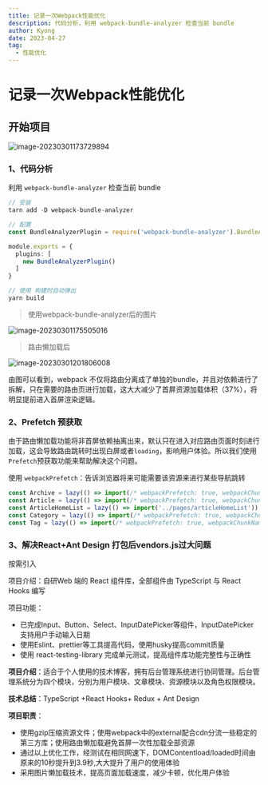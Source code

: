 ```yaml
---
title: 记录一次Webpack性能优化
description: 代码分析，利用 webpack-bundle-analyzer 检查当前 bundle
author: Kyong
date: 2023-04-27
tag: 
  - 性能优化
---
```

# 记录一次Webpack性能优化

## 开始项目

![image-20230301173729894](https://kyong-blog.oss-cn-shenzhen.aliyuncs.com/articleContent/image-20230301173729894.png)



### 1、代码分析

利用 `webpack-bundle-analyzer` 检查当前 bundle

```ts
// 安装
tarn add -D webpack-bundle-analyzer

// 配置
const BundleAnalyzerPlugin = require('webpack-bundle-analyzer').BundleAnalyzerPlugin;

module.exports = {
  plugins: [
    new BundleAnalyzerPlugin()
  ]
}

// 使用 构建时自动弹出
yarn build
```



> 使用webpack-bundle-analyzer后的图片

![image-20230301175505016](https://kyong-blog.oss-cn-shenzhen.aliyuncs.com/articleContent/image-20230301175505016.png)



> 路由懒加载后

![image-20230301201806008](https://kyong-blog.oss-cn-shenzhen.aliyuncs.com/articleContent/image-20230301201806008.png)

由图可以看到，webpack  不仅将路由分离成了单独的bundle，并且对依赖进行了拆解，只在需要的路由页进行加载，这大大减少了首屏资源加载体积（37%），将明显提前进入首屏渲染逻辑。



### 2、Prefetch 预获取

由于路由懒加载功能将非首屏依赖抽离出来，默认只在进入对应路由页面时刻进行加载，这会导致路由跳转时出现白屏或者`loading`，影响用户体验。所以我们使用 `Prefetch`预获取功能来帮助解决这个问题。

使用 `webpackPrefetch`：告诉浏览器将来可能需要该资源来进行某些导航跳转

```ts
const Archive = lazy(() => import(/* webpackPrefetch: true, webpackChunkName: "Archive" */'../pages/archive'));
const Article = lazy(() => import(/* webpackPrefetch: true, webpackChunkName: "Article" */'../pages/article'));
const ArticleHomeList = lazy(() => import('../pages/articleHomeList'));
const Category = lazy(() => import(/* webpackPrefetch: true, webpackChunkName: "Category" */'../pages/category'));
const Tag = lazy(() => import(/* webpackPrefetch: true, webpackChunkName: "Tag" */'../pages/tag'));
```



### 3、解决React+Ant Design 打包后vendors.js过大问题

按需引入

项目介绍：自研Web 端的 React 组件库，全部组件由 TypeScript 与 React Hooks 编写

项目功能：

- 已完成Input、Button、Select、InputDatePicker等组件，InputDatePicker支持用户手动输入日期
- 使用Eslint、prettier等工具提高代码，使用husky提高commit质量
- 使用 react-testing-library 完成单元测试，提高组件库功能完整性与正确性

**项目介绍**：适合于个人使用的技术博客，拥有后台管理系统进行协同管理。后台管理系统分为四个模块，分别为用户模块、文章模块、资源模块以及角色权限模块。 

**技术总结**：TypeScript +React Hooks+ Redux + Ant Design 

**项目职责**： 

- 使用gzip压缩资源文件；使用webpack中的external配合cdn分流一些稳定的第三方库；使用路由懒加载避免首屏一次性加载全部资源
- 通过以上优化工作，经测试在相同网速下，DOMContentload/loaded时间由原来的10秒提升到3.9秒,大大提升了用户的使用体验
- 采用图片懒加载技术，提高页面加载速度，减少卡顿，优化用户体验